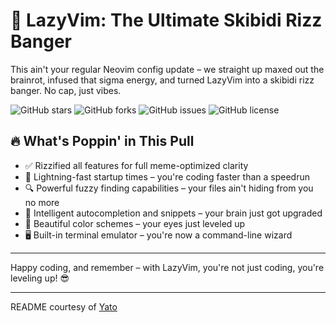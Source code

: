 # 🚀 LazyVim: The Ultimate Skibidi Rizz Banger

This ain't your regular Neovim config update – we straight up maxed out the brainrot, infused that sigma energy, and turned LazyVim into a skibidi rizz banger. No cap, just vibes.

![GitHub stars](https://img.shields.io/github/stars/yourusername/yourrepo?style=social)
![GitHub forks](https://img.shields.io/github/forks/yourusername/yourrepo?style=social)
![GitHub issues](https://img.shields.io/github/issues/yourusername/yourrepo)
![GitHub license](https://img.shields.io/github/license/yourusername/yourrepo)

## 🔥 What's Poppin' in This Pull

- ✅ Rizzified all features for full meme-optimized clarity
- 🚀 Lightning-fast startup times – you're coding faster than a speedrun
- 🔍 Powerful fuzzy finding capabilities – your files ain't hiding from you no more
- 🧠 Intelligent autocompletion and snippets – your brain just got upgraded
- 🎨 Beautiful color schemes – your eyes just leveled up
- 🖥️ Built-in terminal emulator – you're now a command-line wizard

---

Happy coding, and remember – with LazyVim, you're not just coding, you're leveling up! 😎

---

README courtesy of [Yato](https://github.com/rin-yato)

